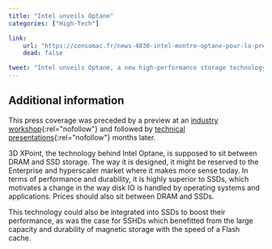 ```yaml
---
title: "Intel unveils Optane"
categories: ["High-Tech"]

link:
    url: "https://consomac.fr/news-4830-intel-montre-optane-pour-la-premiere-fois.html"
    dead: false

tweet: "Intel unveils Optane, a new high-performance storage technology"
---
```


## Additional information

This press coverage was preceded by a preview at an [industry workshop](http://nvmw.eng.ucsd.edu/2016/){:rel="nofollow"}
and followed by [technical presentations](https://www.zdnet.fr/actualites/comment-3d-xpoint-d-intel-transformera-les-serveurs-et-le-stockage-39839122.htm){:rel="nofollow"}
months later.

3D XPoint, the technology behind Intel Optane, is supposed to sit between DRAM and SSD storage. The way it is designed,
it might be reserved to the Enterprise and hyperscaler market where it makes more sense today. In terms of performance
and durability, it is highly superior to SSDs, which motivates a change in the way disk IO is handled by operating
systems and applications. Prices should also sit between DRAM and SSDs.

This technology could also be integrated into SSDs to boost their performance, as was the case for SSHDs which
benefitted from the large capacity and durability of magnetic storage with the speed of a Flash cache.